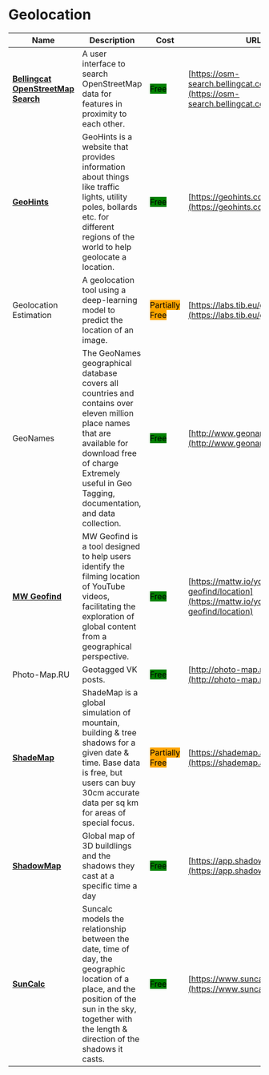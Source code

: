 # Geolocation

| Name | Description | Cost | URL |
| --- | --- | --- | --- |
| [**Bellingcat OpenStreetMap Search**](../../tools/openstreetmap-search-tool/README.md) | A user interface to search OpenStreetMap data for features in proximity to each other. | <mark style="background-color:green;">Free</mark> | [https://osm-search.bellingcat.com/](https://osm-search.bellingcat.com/) |
| [**GeoHints**](../../tools/geohints/README.md) | GeoHints is a website that provides information about things like traffic lights, utility poles, bollards etc. for different regions of the world to help geolocate a location. | <mark style="background-color:green;">Free</mark> | [https://geohints.com/](https://geohints.com/) |
| Geolocation Estimation | A geolocation tool using a deep-learning model to predict the location of an image. | <mark style="background-color:orange;">Partially Free</mark> | [https://labs.tib.eu/geoestimation/](https://labs.tib.eu/geoestimation/) |
| GeoNames | The GeoNames geographical database covers all countries and contains over eleven million place names that are available for download free of charge Extremely useful in Geo Tagging, documentation, and data collection. | <mark style="background-color:green;">Free</mark> | [http://www.geonames.org/](http://www.geonames.org/) |
| [**MW Geofind**](../../tools/mw-geofind/README.md) | MW Geofind is a tool designed to help users identify the filming location of YouTube videos, facilitating the exploration of global content from a geographical perspective. | <mark style="background-color:green;">Free</mark> | [https://mattw.io/youtube-geofind/location](https://mattw.io/youtube-geofind/location) |
| Photo-Map.RU | Geotagged VK posts. | <mark style="background-color:green;">Free</mark> | [http://photo-map.ru/](http://photo-map.ru/) |
| [**ShadeMap**](../../tools/shademap/README.md) | ShadeMap is a global simulation of mountain, building & tree shadows for a given date & time. Base data is free, but users can buy 30cm accurate data per sq km for areas of special focus. | <mark style="background-color:orange;">Partially Free</mark> | [https://shademap.app](https://shademap.app) |
| [**ShadowMap**](../../tools/shadowmap/README.md) | Global map of 3D buildlings and the shadows they cast at a specific time a day | <mark style="background-color:green;">Free</mark> | [https://app.shadowmap.org/](https://app.shadowmap.org/) |
| [**SunCalc**](../../tools/suncalc/README.md) | Suncalc models the relationship between the date, time of day, the geographic location of a place, and the position of the sun in the sky, together with the length & direction of the shadows it casts. | <mark style="background-color:green;">Free</mark> | [https://www.suncalc.org](https://www.suncalc.org) |